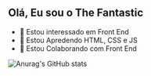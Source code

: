 ## Olá, Eu sou o The Fantastic

- 👀 Estou interessado em Front End
- 🌱 Estou Apredendo HTML, CSS e JS
- 💞️ Estou Colaborando com Front End


![Anurag's GitHub stats](https://github-readme-stats.vercel.app/api?username=Fantastic&show_icons=true&theme=blue-green)
